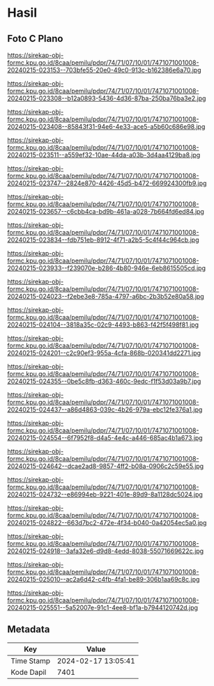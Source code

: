 # Hasil

## Foto C Plano

https://sirekap-obj-formc.kpu.go.id/8caa/pemilu/pdpr/74/71/07/10/01/7471071001008-20240215-023153--703bfe55-20e0-49c0-913c-b162386e6a70.jpg

https://sirekap-obj-formc.kpu.go.id/8caa/pemilu/pdpr/74/71/07/10/01/7471071001008-20240215-023308--b12a0893-5436-4d36-87ba-250ba76ba3e2.jpg

https://sirekap-obj-formc.kpu.go.id/8caa/pemilu/pdpr/74/71/07/10/01/7471071001008-20240215-023408--85843f31-94e6-4e33-ace5-a5b60c686e98.jpg

https://sirekap-obj-formc.kpu.go.id/8caa/pemilu/pdpr/74/71/07/10/01/7471071001008-20240215-023511--a559ef32-10ae-44da-a03b-3d4aa4129ba8.jpg

https://sirekap-obj-formc.kpu.go.id/8caa/pemilu/pdpr/74/71/07/10/01/7471071001008-20240215-023747--2824e870-4426-45d5-b472-669924300fb9.jpg

https://sirekap-obj-formc.kpu.go.id/8caa/pemilu/pdpr/74/71/07/10/01/7471071001008-20240215-023657--c6cbb4ca-bd9b-461a-a028-7b664fd6ed84.jpg

https://sirekap-obj-formc.kpu.go.id/8caa/pemilu/pdpr/74/71/07/10/01/7471071001008-20240215-023834--fdb751eb-8912-4f71-a2b5-5c4f44c964cb.jpg

https://sirekap-obj-formc.kpu.go.id/8caa/pemilu/pdpr/74/71/07/10/01/7471071001008-20240215-023933--f239070e-b286-4b80-946e-6eb8615505cd.jpg

https://sirekap-obj-formc.kpu.go.id/8caa/pemilu/pdpr/74/71/07/10/01/7471071001008-20240215-024023--f2ebe3e8-785a-4797-a6bc-2b3b52e80a58.jpg

https://sirekap-obj-formc.kpu.go.id/8caa/pemilu/pdpr/74/71/07/10/01/7471071001008-20240215-024104--3818a35c-02c9-4493-b863-f42f5f498f81.jpg

https://sirekap-obj-formc.kpu.go.id/8caa/pemilu/pdpr/74/71/07/10/01/7471071001008-20240215-024201--c2c90ef3-955a-4cfa-868b-020341dd2271.jpg

https://sirekap-obj-formc.kpu.go.id/8caa/pemilu/pdpr/74/71/07/10/01/7471071001008-20240215-024355--0be5c8fb-d363-460c-9edc-f1f53d03a9b7.jpg

https://sirekap-obj-formc.kpu.go.id/8caa/pemilu/pdpr/74/71/07/10/01/7471071001008-20240215-024437--a86d4863-039c-4b26-979a-ebc12fe376a1.jpg

https://sirekap-obj-formc.kpu.go.id/8caa/pemilu/pdpr/74/71/07/10/01/7471071001008-20240215-024554--6f7952f8-d4a5-4e4c-a446-685ac4b1a673.jpg

https://sirekap-obj-formc.kpu.go.id/8caa/pemilu/pdpr/74/71/07/10/01/7471071001008-20240215-024642--dcae2ad8-9857-4ff2-b08a-0906c2c59e55.jpg

https://sirekap-obj-formc.kpu.go.id/8caa/pemilu/pdpr/74/71/07/10/01/7471071001008-20240215-024732--e86994eb-9221-401e-89d9-8a1128dc5024.jpg

https://sirekap-obj-formc.kpu.go.id/8caa/pemilu/pdpr/74/71/07/10/01/7471071001008-20240215-024822--663d7bc2-472e-4f34-b040-0a42054ec5a0.jpg

https://sirekap-obj-formc.kpu.go.id/8caa/pemilu/pdpr/74/71/07/10/01/7471071001008-20240215-024918--3afa32e6-d9d8-4edd-8038-55071669622c.jpg

https://sirekap-obj-formc.kpu.go.id/8caa/pemilu/pdpr/74/71/07/10/01/7471071001008-20240215-025010--ac2a6d42-c4fb-4fa1-be89-306b1aa69c8c.jpg

https://sirekap-obj-formc.kpu.go.id/8caa/pemilu/pdpr/74/71/07/10/01/7471071001008-20240215-025551--5a52007e-91c1-4ee8-bf1a-b7944120742d.jpg


## Metadata

| Key        | Value               |
| ---------- | ------------------- |
| Time Stamp | 2024-02-17 13:05:41 |
| Kode Dapil | 7401                |



